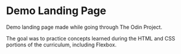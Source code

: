 # Demo Landing Page

Demo landing page made while going through The Odin Project.

The goal was to practice concepts learned during the HTML and CSS portions of the curriculum, including Flexbox.
